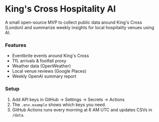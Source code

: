 # King's Cross Hospitality AI

A small open-source MVP to collect public data around King's Cross (London) and summarize weekly insights for local hospitality venues using AI.

### Features
- Eventbrite events around King's Cross
- TfL arrivals & footfall proxy
- Weather data (OpenWeather)
- Local venue reviews (Google Places)
- Weekly OpenAI summary report

### Setup
1. Add API keys in GitHub → Settings → Secrets → Actions
2. The `.env.example` shows which keys you need.
3. GitHub Actions runs every morning at 6 AM UTC and updates CSVs in `/data`.
